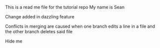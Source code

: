 This is a read me file for the tutorial repo
My name is Sean

Change added in dazzling feature

Conflicts in merging are caused when one branch edits a line in a file and the other branch deletes said file

Hide me